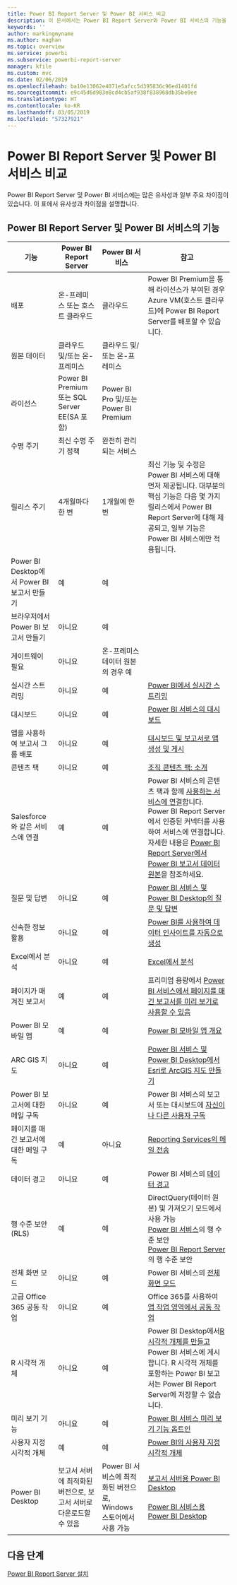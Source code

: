 ```yaml
---
title: Power BI Report Server 및 Power BI 서비스 비교
description: 이 문서에서는 Power BI Report Server와 Power BI 서비스의 기능을 비교합니다.
keywords: ''
author: markingmyname
ms.author: maghan
ms.topic: overview
ms.service: powerbi
ms.subservice: powerbi-report-server
manager: kfile
ms.custom: mvc
ms.date: 02/06/2019
ms.openlocfilehash: ba10e13062e4071e5afcc5d395836c96ed1401fd
ms.sourcegitcommit: e9c45d6d983e8cd4cb5af938f838968db35be0ee
ms.translationtype: HT
ms.contentlocale: ko-KR
ms.lasthandoff: 03/05/2019
ms.locfileid: "57327921"
---
```

# <a name="comparing-power-bi-report-server-and-the-power-bi-service"></a>Power BI Report Server 및 Power BI 서비스 비교

Power BI Report Server 및 Power BI 서비스에는 많은 유사성과 일부 주요 차이점이 있습니다. 이 표에서 유사성과 차이점을 설명합니다.

## <a name="features-of-power-bi-report-server-and-the-power-bi-service"></a>Power BI Report Server 및 Power BI 서비스의 기능

| 기능 | Power BI Report Server | Power BI 서비스 | 참고 |
|---------|---------|---------|---------|
| 배포 | 온-프레미스 또는 호스트 클라우드 | 클라우드 | Power BI Premium을 통해 라이선스가 부여된 경우 Azure VM(호스트 클라우드)에 Power BI Report Server를 배포할 수 있습니다. |
| 원본 데이터 | 클라우드 및/또는 온-프레미스 | 클라우드 및/또는 온-프레미스 |  |
| 라이선스 | Power BI Premium 또는 SQL Server EE(SA 포함) | Power BI Pro 및/또는 Power BI Premium | |  
| 수명 주기 | 최신 수명 주기 정책 | 완전히 관리되는 서비스 |  |
| 릴리스 주기 | 4개월마다 한 번 | 1개월에 한 번 | 최신 기능 및 수정은 Power BI 서비스에 대해 먼저 제공됩니다. 대부분의 핵심 기능은 다음 몇 가지 릴리스에서 Power BI Report Server에 대해 제공되고, 일부 기능은 Power BI 서비스에만 적용됩니다. |
| Power BI Desktop에서 Power BI 보고서 만들기 | 예 | 예 |  |
| 브라우저에서 Power BI 보고서 만들기 | 아니요 | 예 |  |
| 게이트웨이 필요 | 아니요 | 온-프레미스 데이터 원본의 경우 예 |  |
| 실시간 스트리밍 | 아니요 | 예 | [Power BI에서 실시간 스트리밍](../service-real-time-streaming.md) |
| 대시보드 | 아니요 | 예 | [Power BI 서비스의 대시보드](../consumer/end-user-dashboards.md) |
| 앱을 사용하여 보고서 그룹 배포 | 아니요 | 예 | [대시보드 및 보고서로 앱 생성 및 게시](../service-create-distribute-apps.md) |
| 콘텐츠 팩 | 아니요 | 예 | [조직 콘텐츠 팩: 소개](../service-organizational-content-pack-introduction.md) |
| Salesforce와 같은 서비스에 연결 | 예 | 예 | Power BI 서비스의 콘텐츠 팩과 함께 [사용하는 서비스에 연결](../service-connect-to-services.md)합니다. Power BI Report Server에서 인증된 커넥터를 사용하여 서비스에 연결합니다. 자세한 내용은 [Power BI Report Server에서 Power BI 보고서 데이터 원본](data-sources.md)을 참조하세요. |
| 질문 및 답변 | 아니요 | 예 | [Power BI 서비스 및 Power BI Desktop의 질문 및 답변](../consumer/end-user-q-and-a.md) 
| 신속한 정보 활용 | 아니요 | 예 | [Power BI를 사용하여 데이터 인사이트를 자동으로 생성](../consumer/end-user-insights.md) |
| Excel에서 분석 | 아니요 | 예 | [Excel에서 분석](../service-analyze-in-excel.md) 
| 페이지가 매겨진 보고서 | 예 | 예 | 프리미엄 용량에서 [Power BI 서비스에서 페이지를 매긴 보고서를 미리 보기로 사용할 수 있음](../paginated-reports-report-builder-power-bi.md) |
| Power BI 모바일 앱 | 예 | 예 | [Power BI 모바일 앱 개요](../consumer/mobile/mobile-apps-for-mobile-devices.md) |
| ARC GIS 지도 | 아니요 | 예 | [Power BI 서비스 및 Power BI Desktop에서 Esri로 ArcGIS 지도 만들기](../visuals/power-bi-visualization-arcgis.md) |
| Power BI 보고서에 대한 메일 구독 | 아니요 | 예 | Power BI 서비스의 보고서 또는 대시보드에 [자신이나 다른 사용자 구독](../service-report-subscribe.md) |
| 페이지를 매긴 보고서에 대한 메일 구독 | 예 | 아니요 | [Reporting Services의 메일 전송](https://docs.microsoft.com/sql/reporting-services/subscriptions/e-mail-delivery-in-reporting-services)  |
| 데이터 경고 | 아니요 | 예 | Power BI 서비스의 [데이터 경고](../service-set-data-alerts.md)
| 행 수준 보안(RLS) | 예 | 예 | DirectQuery(데이터 원본) 및 가져오기 모드에서 사용 가능 <br>[Power BI 서비스](../service-admin-rls.md)의 행 수준 보안 <br>[Power BI Report Server](row-level-security-report-server.md)의 행 수준 보안 |
| 전체 화면 모드 | 아니요 | 예 | Power BI 서비스의 [전체 화면 모드](../consumer/end-user-focus.md) |
| 고급 Office 365 공동 작업 | 아니요 | 예 | Office 365를 사용하여 [앱 작업 영역에서 공동 작업](../service-collaborate-power-bi-workspace.md) |
| R 시각적 개체 | 아니요 | 예 | Power BI Desktop에서[R 시각적 개체를 만들고](../desktop-r-visuals.md) Power BI 서비스에 게시합니다. R 시각적 개체를 포함하는 Power BI 보고서는 Power BI Report Server에 저장할 수 없습니다.  |
| 미리 보기 기능 | 아니요 | 예 | [Power BI 서비스 미리 보기 기능 옵트인](../consumer/end-user-preview-features.md) |
| 사용자 지정 시각적 개체 | 예 | 예 | [Power BI의 사용자 지정 시각적 개체](../power-bi-custom-visuals.md) |
| Power BI Desktop | 보고서 서버에 최적화된 버전으로, 보고서 서버로 다운로드할 수 있음 | Power BI 서비스에 최적화된 버전으로, Windows 스토어에서 사용 가능 | [보고서 서버용 Power BI Desktop](https://powerbi.microsoft.com/report-server/) <br><br> [Power BI 서비스용 Power BI Desktop](http://aka.ms/pbidesktopstore) |

## <a name="next-steps"></a>다음 단계

[Power BI Report Server 설치](install-report-server.md)  